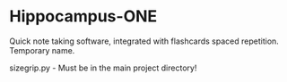 # Hippocampus-ONE
Quick note taking software, integrated with flashcards spaced repetition. Temporary name.

sizegrip.py - Must be in the main project directory!
